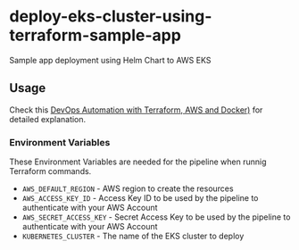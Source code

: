 # deploy-eks-cluster-using-terraform-sample-app

Sample app  deployment using Helm Chart to AWS EKS

## Usage

Check this 
[DevOps Automation with Terraform, AWS and Docker)](https://aws.amazon.com/)
for detailed explanation.

### Environment Variables
These Environment Variables are needed for the pipeline when
runnig Terraform commands.

  * `AWS_DEFAULT_REGION` - AWS region to create the resources
  * `AWS_ACCESS_KEY_ID` - Access Key ID to be used by the pipeline
  to authenticate with your AWS Account
  * `AWS_SECRET_ACCESS_KEY` - Secret Access Key to be used by the
  pipeline to authenticate with your AWS Account
  * `KUBERNETES_CLUSTER` - The name of the EKS cluster to deploy
